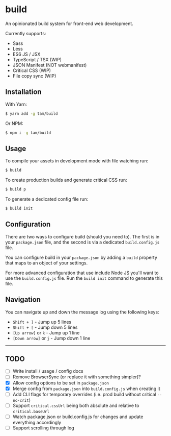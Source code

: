 # build
An opinionated build system for front-end web development.

Currently supports:
- Sass
- Less
- ES6 JS / JSX
- TypeScript / TSX (WIP)
- JSON Manifest (NOT webmanifest)
- Critical CSS (WIP)
- File copy sync (WIP)

## Installation

With Yarn:
```bash
$ yarn add -g tam/build
```

Or NPM:
```bash
$ npm i -g tam/build
```

## Usage
To compile your assets in development mode with file watching run:
```bash
$ build
```

To create production builds and generate critical CSS run:
```bash
$ build p
```

To generate a dedicated config file run:
```bash
$ build init
```

## Configuration

There are two ways to configure build (should you need to). The first is in your
`package.json` file, and the second is via a dedicated `build.config.js` file.

You can configure build in your `package.json` by adding a `build` property 
that maps to an object of your settings.

For more advanced configuration that use include Node JS you'll want to use the
`build.config.js` file. Run the `build init` command to generate this file.

## Navigation

You can navigate up and down the message log using the following keys:

- `Shift + ]` - Jump up 5 lines
- `Shift + [` - Jump down 5 lines
- `[Up arrow]` or `k` - Jump up 1 line
- `[Down arrow]` or `j` - Jump down 1 line

---

## TODO
- [ ] Write install / usage / config docs
- [ ] Remove BrowserSync (or replace it with something simpler)?
- [x] Allow config options to be set in `package.json`
- [x] Merge config from `package.json` into `build.config.js` when creating it
- [ ] Add CLI flags for temporary overrides (i.e. prod build without critical `--no-crit`)
- [ ] Support `critical.cssUrl` being both absolute and relative to `critical.baseUrl`
- [ ] Watch package.json or build.config.js for changes and update everything accordingly
- [ ] Support scrolling through log
